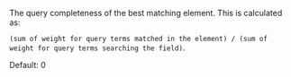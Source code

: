 The query completeness of the best matching element. This is calculated as:

`(sum of weight for query terms matched in the element) / (sum of weight for query terms searching the field)`.

Default: 0